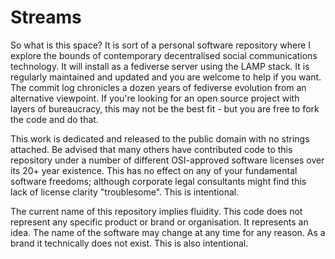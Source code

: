 Streams
=======

So what is this space? It is sort of a personal software repository where I explore the bounds of contemporary decentralised social communications technology. It will install as a fediverse server using the LAMP stack. It is regularly maintained and updated and you are welcome to help if you want. The commit log chronicles a dozen years of fediverse evolution from an alternative viewpoint. If you're looking for an open source project with layers of bureaucracy, this may not be the best fit - but you are free to fork the code and do that. 

This work is dedicated and released to the public domain with no strings attached. Be advised that many others have contributed code to this repository under a number of different OSI-approved software licenses over its 20+ year existence. This has no effect on any of your fundamental software freedoms; although corporate legal consultants might find this lack of license clarity "troublesome". This is intentional.

The current name of this repository implies fluidity. This code does not represent any specific product or brand or organisation. It represents an idea. The name of the software may change at any time for any reason. As a brand it technically does not exist. This is also intentional.  


